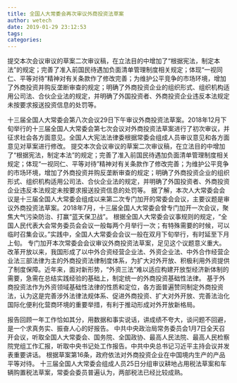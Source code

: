 ```yaml
---
title: 全国人大常委会再次审议外商投资法草案
author: wetech
date: 2019-01-29 23:12:53
tags: 
categories: 
---
```

提交本次会议审议的草案二次审议稿，在立法目的中增加了“根据宪法，制定本法”的规定；完善了准入前国民待遇加负面清单管理制度相关规定；体现“一视同仁、平等对待”精神对有关条款作了修改完善；为维护公平竞争的市场环境，增加了外商投资并购反垄断审查的规定；明确了外商投资企业的组织形式、组织机构适用公司法、合伙企业法的规定，并明确了外国投资者、外商投资企业违反本法规定未按要求报送投资信息的处罚等。
<!-- more -->
十三届全国人大常委会第八次会议29日下午审议外商投资法草案。2018年12月下旬举行的十三届全国人大常委会第七次会议对外商投资法草案进行了初次审议，并征求社会各方面意见。全国人大宪法法律委根据常委会组成人员审议意见和各方面意见对草案进行修改。
提交本次会议审议的草案二次审议稿，在立法目的中增加了“根据宪法，制定本法”的规定；完善了准入前国民待遇加负面清单管理制度相关规定；体现“一视同仁、平等对待”精神对有关条款作了修改完善；为维护公平竞争的市场环境，增加了外商投资并购反垄断审查的规定；明确了外商投资企业的组织形式、组织机构适用公司法、合伙企业法的规定，并明确了外国投资者、外商投资企业违反本法规定未按要求报送投资信息的处罚等。
据了解，本次人大常委会会议是十三届全国人大常委会组成以来第二次专门加开的常委会会议，主要议题是审议外商投资法草案。2018年7月，十三届全国人大常委会曾专门加开一次会议，聚焦大气污染防治、打赢“蓝天保卫战”。
根据全国人大常委会议事规则的规定，“全国人民代表大会常务委员会会议一般每两个月举行一次；有特殊需要的时候，可以临时召集会议。”实践中，全国人大常委会会议一般在双月下旬举行，有时延至下月上旬。
专门加开本次常委会会议审议外商投资法草案，足见这个议题意义重大。改革开放以来，我国形成了以中外合资经营企业法、外资企业法、中外合作经营企业法三部法律为主的外商投资法律制度体系，为扩大对外开放、积极利用外资提供了制度保障。近年来，面对新形势，“外资三法”难以适应构建开放型经济新体制的需要，急需在总结实践经验的基础上，制定统一的外商投资基础性法律。
基于外商投资法作为外资领域基础性法律的性质和定位，各方面普遍赞同制定外商投资法，认为这是完善涉外法律法规体系、促进外商投资、扩大对外开放、完善法治化国际化便利化营商环境的重要举措，有利于推动形成对外开放新格局。
 
 
报告回顾一年工作恰如其分，用数据和事实说话，讲成绩不夸大，谈问题不回避，是一个求真务实、振奋人心的好报告。
中共中央政治局常务委员会1月7日全天召开会议，听取全国人大常委会、国务院、全国政协、最高人民法院、最高人民检察院党组工作汇报，听取中央书记处工作报告。中共中央总书记习近平主持会议并发表重要讲话。
根据草案第16条，政府依法对外商投资企业在中国境内生产的产品平等对待。
十三届全国人大常委会组成人员25日分组审议耕地占用税法草案和车辆购置税法草案，常委会委员普遍认为，两部税法已经比较成熟。
